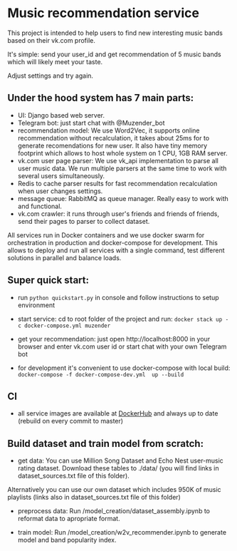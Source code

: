 # Music recommendation service
This project is intended to help users to find new interesting music bands based on their vk.com profile.

It's simple: send your user_id and get recommendation of 5 music bands which will likely meet your taste. 

Adjust settings and try again.

## Under the hood system has 7 main parts:
- UI:
Django based web server.
- Telegram bot:
just start chat with @Muzender_bot
- recommendation model:
We use Word2Vec, it supports online recommendation without recalculation, it takes about 25ms for to generate 
recomendations for new user. It also have tiny memory footprint which allows to host whole system on 1 CPU, 
1GB RAM server.
- vk.com user page parser:
We use vk_api implementation to parse all user music data. We run multiple parsers at the same time to work 
with several users simultaneously.
- Redis to cache parser results for fast recommendation recalculation when user changes settings.
- message queue:
RabbitMQ as queue manager. Really easy to work with and functional.
- vk.com crawler: it runs through user's friends and friends of friends, send their pages to parser to collect dataset. 

All services run in Docker containers and we use docker swarm for orchestration in production 
and docker-compose for development. This allows to deploy and run all 
services with a single command, test different solutions in parallel and balance loads. 

## Super quick start:
- run `python quickstart.py` in console and follow instructions to setup environment

- start service:
cd to root folder of the project and run: `docker stack up -c docker-compose.yml muzender`

- get your recommendation:
just open http://localhost:8000 in your browser and enter vk.com user id
or start chat with your own Telegram bot

- for development it's convenient to use docker-compose with local build:
`docker-compose -f docker-compose-dev.yml  up --build` 

## CI
- all service images are available at [DockerHub](https://hub.docker.com/r/usasha/muzender) 
and always up to date (rebuild on every commit to master)

## Build dataset and train model from scratch:
- get data:
You can use Million Song Dataset and Echo Nest user-music rating dataset. 
Download these tables to ./data/ (you will find links in dataset_sources.txt file of this folder).

Alternatively you can use our own dataset which includes 950K of music playlists (links also in dataset_sources.txt file of this folder)

- preprocess data:
Run /model_creation/dataset_assembly.ipynb to reformat data to apropriate format.

- train model:
Run /model_creation/w2v_recommender.ipynb to generate model and band popularity index.
